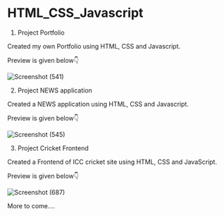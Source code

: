 # HTML_CSS_Javascript

1. Project Portfolio 

Created my own Portfolio using HTML, CSS and Javascript.

Preview is given below👇

![Screenshot (541)](https://github.com/Yogesh-160/HTML_CSS_Javascript/assets/124399567/d5f286dd-f008-4784-917b-9d92b86fce9b)



2. Project NEWS application

Created a NEWS application using HTML, CSS and  Javascript.

Preview is given below👇

![Screenshot (545)](https://github.com/Yogesh-160/HTML_CSS_Javascript/assets/124399567/15b05654-daca-478b-bd9b-83ceb7492ccf)

3. Project Cricket Frontend

Created a Frontend of ICC cricket site using HTML, CSS and JavaScript.

Preview is given below👇

![Screenshot (687)](https://github.com/Yogesh-160/HTML_CSS_Javascript/assets/124399567/292a4a43-f420-49d1-be11-a31efa743745)


More to come....
